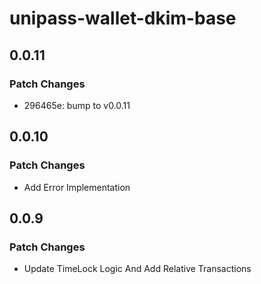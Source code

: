# unipass-wallet-dkim-base

## 0.0.11

### Patch Changes

- 296465e: bump to v0.0.11

## 0.0.10

### Patch Changes

- Add Error Implementation

## 0.0.9

### Patch Changes

- Update TimeLock Logic And Add Relative Transactions
